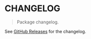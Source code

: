 # CHANGELOG

> Package changelog.

See [GitHub Releases](https://github.com/stdlib-js/stats-incr-mmeanvar/releases) for the changelog.